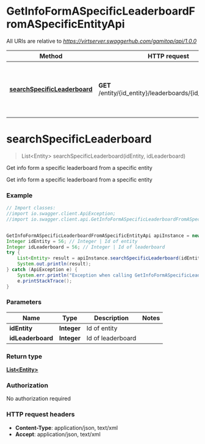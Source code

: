 # GetInfoFormASpecificLeaderboardFromASpecificEntityApi

All URIs are relative to *https://virtserver.swaggerhub.com/gamitop/api/1.0.0*

Method | HTTP request | Description
------------- | ------------- | -------------
[**searchSpecificLeaderboard**](GetInfoFormASpecificLeaderboardFromASpecificEntityApi.md#searchSpecificLeaderboard) | **GET** /entity/{id_entity}/leaderboards/{id_leaderboard} | Get info form a specific leaderboard from a specific entity


<a name="searchSpecificLeaderboard"></a>
# **searchSpecificLeaderboard**
> List&lt;Entity&gt; searchSpecificLeaderboard(idEntity, idLeaderboard)

Get info form a specific leaderboard from a specific entity

Get info form a specific leaderboard from a specific entity 

### Example
```java
// Import classes:
//import io.swagger.client.ApiException;
//import io.swagger.client.api.GetInfoFormASpecificLeaderboardFromASpecificEntityApi;


GetInfoFormASpecificLeaderboardFromASpecificEntityApi apiInstance = new GetInfoFormASpecificLeaderboardFromASpecificEntityApi();
Integer idEntity = 56; // Integer | Id of entity
Integer idLeaderboard = 56; // Integer | Id of leaderboard
try {
    List<Entity> result = apiInstance.searchSpecificLeaderboard(idEntity, idLeaderboard);
    System.out.println(result);
} catch (ApiException e) {
    System.err.println("Exception when calling GetInfoFormASpecificLeaderboardFromASpecificEntityApi#searchSpecificLeaderboard");
    e.printStackTrace();
}
```

### Parameters

Name | Type | Description  | Notes
------------- | ------------- | ------------- | -------------
 **idEntity** | **Integer**| Id of entity |
 **idLeaderboard** | **Integer**| Id of leaderboard |

### Return type

[**List&lt;Entity&gt;**](Entity.md)

### Authorization

No authorization required

### HTTP request headers

 - **Content-Type**: application/json, text/xml
 - **Accept**: application/json, text/xml

